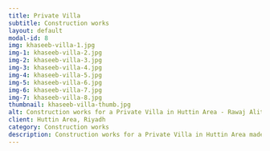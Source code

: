 ```yaml
---
title: Private Villa
subtitle: Construction works
layout: default
modal-id: 8
img: khaseeb-villa-1.jpg
img-1: khaseeb-villa-2.jpg
img-2: khaseeb-villa-3.jpg
img-3: khaseeb-villa-4.jpg
img-4: khaseeb-villa-5.jpg
img-5: khaseeb-villa-6.jpg
img-6: khaseeb-villa-7.jpg
img-7: khaseeb-villa-8.jpg
thumbnail: khaseeb-villa-thumb.jpg
alt: Construction works for a Private Villa in Huttin Area - Rawaj Alitaqan Consturcion Company in KSA
client: Huttin Area, Riyadh
category: Construction works
description: Construction works for a Private Villa in Huttin Area made by our team.
---
```

